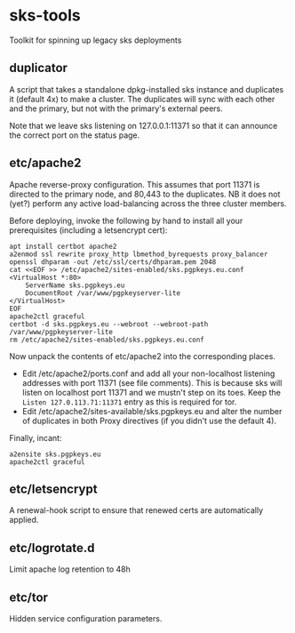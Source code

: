 # sks-tools
Toolkit for spinning up legacy sks deployments

## duplicator

A script that takes a standalone dpkg-installed sks instance and duplicates it (default 4x) to make a cluster.
The duplicates will sync with each other and the primary, but not with the primary's external peers.

Note that we leave sks listening on 127.0.0.1:11371 so that it can announce the correct port on the status page.

## etc/apache2

Apache reverse-proxy configuration.
This assumes that port 11371 is directed to the primary node, and 80,443 to the duplicates.
NB it does not (yet?) perform any active load-balancing across the three cluster members.

Before deploying, invoke the following by hand to install all your prerequisites (including a letsencrypt cert):

```
apt install certbot apache2
a2enmod ssl rewrite proxy_http lbmethod_byrequests proxy_balancer
openssl dhparam -out /etc/ssl/certs/dhparam.pem 2048
cat <<EOF >> /etc/apache2/sites-enabled/sks.pgpkeys.eu.conf
<VirtualHost *:80>
	ServerName sks.pgpkeys.eu
	DocumentRoot /var/www/pgpkeyserver-lite
</VirtualHost>
EOF
apache2ctl graceful
certbot -d sks.pgpkeys.eu --webroot --webroot-path /var/www/pgpkeyserver-lite
rm /etc/apache2/sites-enabled/sks.pgpkeys.eu.conf
```

Now unpack the contents of etc/apache2 into the corresponding places.
* Edit /etc/apache2/ports.conf and add all your non-localhost listening addresses with port 11371 (see file comments).
  This is because sks will listen on localhost port 11371 and we mustn't step on its toes.
  Keep the `Listen 127.0.113.71:11371` entry as this is required for tor.
* Edit /etc/apache2/sites-available/sks.pgpkeys.eu and alter the number of duplicates in both Proxy directives (if you didn't use the default 4).

Finally, incant:

```
a2ensite sks.pgpkeys.eu
apache2ctl graceful
```

## etc/letsencrypt

A renewal-hook script to ensure that renewed certs are automatically applied.

## etc/logrotate.d

Limit apache log retention to 48h

## etc/tor

Hidden service configuration parameters.
